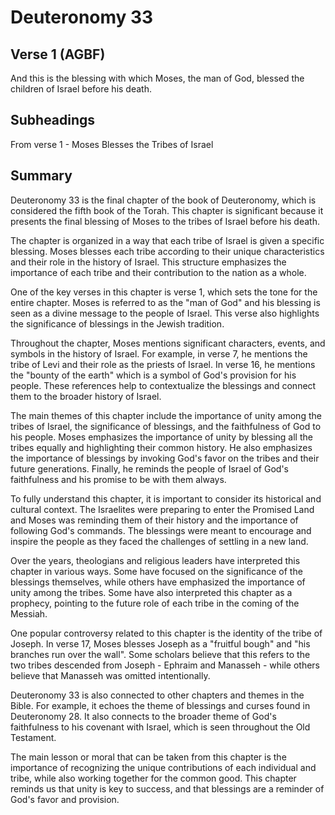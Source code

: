 # Deuteronomy 33

## Verse 1 (AGBF)

And this is the blessing with which Moses, the man of God, blessed the children of Israel before his death.

## Subheadings

From verse 1 - Moses Blesses the Tribes of Israel

## Summary

Deuteronomy 33 is the final chapter of the book of Deuteronomy, which is considered the fifth book of the Torah. This chapter is significant because it presents the final blessing of Moses to the tribes of Israel before his death.

The chapter is organized in a way that each tribe of Israel is given a specific blessing. Moses blesses each tribe according to their unique characteristics and their role in the history of Israel. This structure emphasizes the importance of each tribe and their contribution to the nation as a whole.

One of the key verses in this chapter is verse 1, which sets the tone for the entire chapter. Moses is referred to as the "man of God" and his blessing is seen as a divine message to the people of Israel. This verse also highlights the significance of blessings in the Jewish tradition.

Throughout the chapter, Moses mentions significant characters, events, and symbols in the history of Israel. For example, in verse 7, he mentions the tribe of Levi and their role as the priests of Israel. In verse 16, he mentions the "bounty of the earth" which is a symbol of God's provision for his people. These references help to contextualize the blessings and connect them to the broader history of Israel.

The main themes of this chapter include the importance of unity among the tribes of Israel, the significance of blessings, and the faithfulness of God to his people. Moses emphasizes the importance of unity by blessing all the tribes equally and highlighting their common history. He also emphasizes the importance of blessings by invoking God's favor on the tribes and their future generations. Finally, he reminds the people of Israel of God's faithfulness and his promise to be with them always.

To fully understand this chapter, it is important to consider its historical and cultural context. The Israelites were preparing to enter the Promised Land and Moses was reminding them of their history and the importance of following God's commands. The blessings were meant to encourage and inspire the people as they faced the challenges of settling in a new land.

Over the years, theologians and religious leaders have interpreted this chapter in various ways. Some have focused on the significance of the blessings themselves, while others have emphasized the importance of unity among the tribes. Some have also interpreted this chapter as a prophecy, pointing to the future role of each tribe in the coming of the Messiah.

One popular controversy related to this chapter is the identity of the tribe of Joseph. In verse 17, Moses blesses Joseph as a "fruitful bough" and "his branches run over the wall". Some scholars believe that this refers to the two tribes descended from Joseph - Ephraim and Manasseh - while others believe that Manasseh was omitted intentionally.

Deuteronomy 33 is also connected to other chapters and themes in the Bible. For example, it echoes the theme of blessings and curses found in Deuteronomy 28. It also connects to the broader theme of God's faithfulness to his covenant with Israel, which is seen throughout the Old Testament.

The main lesson or moral that can be taken from this chapter is the importance of recognizing the unique contributions of each individual and tribe, while also working together for the common good. This chapter reminds us that unity is key to success, and that blessings are a reminder of God's favor and provision.